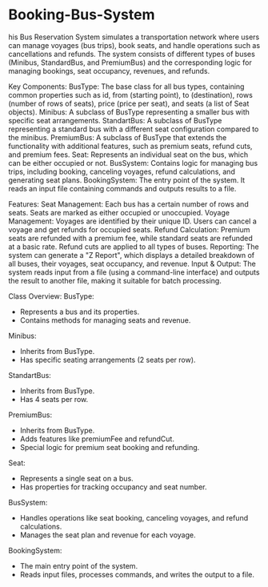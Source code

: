 # Booking-Bus-System
his Bus Reservation System simulates a transportation network where users can manage voyages (bus trips), book seats, and handle operations such as cancellations and refunds.
 The system consists of different types of buses (Minibus, StandardBus, and PremiumBus) and the corresponding logic for managing bookings, seat occupancy, revenues, and refunds.

Key Components:
BusType: The base class for all bus types, containing common properties such as id, from (starting point), to (destination), rows (number of rows of seats), price (price per seat), and seats (a list of Seat objects).
Minibus: A subclass of BusType representing a smaller bus with specific seat arrangements.
StandartBus: A subclass of BusType representing a standard bus with a different seat configuration compared to the minibus.
PremiumBus: A subclass of BusType that extends the functionality with additional features, such as premium seats, refund cuts, and premium fees.
Seat: Represents an individual seat on the bus, which can be either occupied or not.
BusSystem: Contains logic for managing bus trips, including booking, canceling voyages, refund calculations, and generating seat plans.
BookingSystem: The entry point of the system. It reads an input file containing commands and outputs results to a file.

Features:
Seat Management: Each bus has a certain number of rows and seats. Seats are marked as either occupied or unoccupied.
Voyage Management: Voyages are identified by their unique ID. Users can cancel a voyage and get refunds for occupied seats.
Refund Calculation: Premium seats are refunded with a premium fee, while standard seats are refunded at a basic rate. Refund cuts are applied to all types of buses.
Reporting: The system can generate a "Z Report", which displays a detailed breakdown of all buses, their voyages, seat occupancy, and revenue.
Input & Output: The system reads input from a file (using a command-line interface) and outputs the result to another file, making it suitable for batch processing.

Class Overview:
BusType: 
  - Represents a bus and its properties.
  - Contains methods for managing seats and revenue.

Minibus:
  - Inherits from BusType.
  - Has specific seating arrangements (2 seats per row).

StandartBus:
  - Inherits from BusType.
  - Has 4 seats per row.

PremiumBus:
  - Inherits from BusType.
  - Adds features like premiumFee and refundCut.
  - Special logic for premium seat booking and refunding.

Seat:
  - Represents a single seat on a bus.
  - Has properties for tracking occupancy and seat number.

BusSystem:
  - Handles operations like seat booking, canceling voyages, and refund calculations.
  - Manages the seat plan and revenue for each voyage.

BookingSystem:
   - The main entry point of the system.
  - Reads input files, processes commands, and writes the output to a file.
